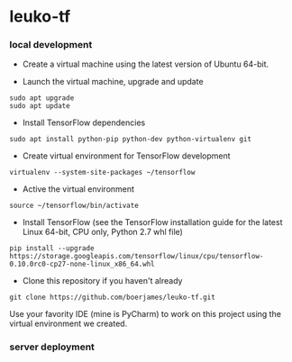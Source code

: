 # leuko-tf

### local development
* Create a virtual machine using the latest version of Ubuntu 64-bit.

* Launch the virtual machine, upgrade and update
```
sudo apt upgrade
sudo apt update
```

* Install TensorFlow dependencies
```
sudo apt install python-pip python-dev python-virtualenv git
```

* Create virtual environment for TensorFlow development
```
virtualenv --system-site-packages ~/tensorflow
```

* Active the virtual environment
```
source ~/tensorflow/bin/activate
```

* Install TensorFlow (see the TensorFlow installation guide for the latest Linux 64-bit, CPU only, Python 2.7 whl file)
```
pip install --upgrade https://storage.googleapis.com/tensorflow/linux/cpu/tensorflow-0.10.0rc0-cp27-none-linux_x86_64.whl
```

* Clone this repository if you haven't already
```
git clone https://github.com/boerjames/leuko-tf.git
```

Use your favority IDE (mine is PyCharm) to work on this project using the virtual environment we created.

### server deployment
